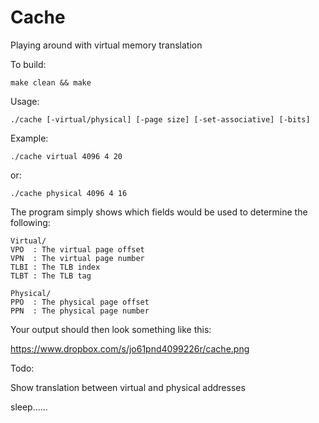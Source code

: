 Cache
=====

Playing around with virtual memory translation

To build:
    
    make clean && make
    
Usage:
    
    ./cache [-virtual/physical] [-page size] [-set-associative] [-bits]
    
Example:

    ./cache virtual 4096 4 20

or:
    
    ./cache physical 4096 4 16
    
The program simply shows which fields would be used to determine the following:
    
    Virtual/
    VPO  : The virtual page offset
    VPN  : The virtual page number
    TLBI : The TLB index
    TLBT : The TLB tag
    
    Physical/
    PPO  : The physical page offset
    PPN  : The physical page number


Your output should then look something like this:
    
https://www.dropbox.com/s/jo61pnd4099226r/cache.png
    
Todo:

Show translation between virtual and physical addresses

sleep......
